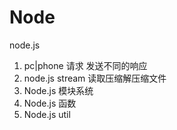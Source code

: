 # Node
node.js
1. pc|phone 请求 发送不同的响应
2. node.js stream 读取压缩解压缩文件
3. Node.js 模块系统
4. Node.js 函数
5. Node.js util